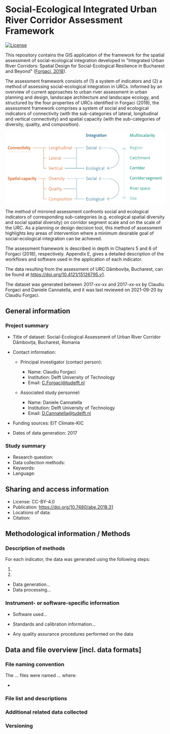 # Social-Ecological Integrated Urban River Corridor Assessment Framework

[![License](https://img.shields.io/badge/License-Apache%202.0-blue.svg)](https://opensource.org/licenses/Apache-2.0)

This repository contains the GIS application of the framework for the spatial assessment of social-ecological integration developed in "Integrated Urban River Corridors: Spatial Design for Social-Ecological Resilience in Bucharest and Beyond" ([Forgaci, 2018](https://doi.org/10.7480/abe.2018.31)).

The assessment framework consists of (1) a system of indicators and (2) a method of assessing social-ecological integration in URCs. Informed by an overview of current approaches to urban river assessment in urban planning and design, landscape architecture and landscape ecology, and structured by the four properties of URCs identified in Forgaci (2018), the assessment framework comprises a system of social and ecological indicators of connectivity (with the sub-categories of lateral, longitudinal and vertical connectivity) and spatial capacity (with the sub-categories of diversity, quality, and composition).

![](fig/framework.png)

The method of mirrored assessment confronts social and ecological indicators of corresponding sub-categories (e.g. ecological spatial diversity and social spatial diversity) on corridor segment scale and on the scale of the URC. As a planning or design decision tool, this method of assessment highlights key areas of intervention where a minimum desirable goal of social-ecological integration can be achieved.

The assessment framework is described in depth in Chapters 5 and 6 of Forgaci (2018), respectively. Appendix E, gives a detailed description of the workflows and software used in the application of each indicator.

The data resulting from the assessment of URC Dâmbovița, Bucharest, can be found at https://doi.org/10.4121/15126795.v1.









The dataset was generated between 2017-xx-xx and 2017-xx-xx by Claudiu Forgaci and Daniele Cannatella, and it was last reviewed on 2021-09-20 by Claudiu Forgaci.

## General information

### Project summary

-   Title of dataset: Social-Ecological Assessment of Urban River Corridor Dâmbovița, Bucharest, Romania

-   Contact information:

    -   Principal investigator (contact person):

        -   Name: Claudiu Forgaci
        -   Institution: Delft University of Technology
        -   Email: [C.Forgaci\@tudelft.nl](mailto:C.Forgaci@tudelft.nl)

    -   Associated study personnel:

        -   Name: Daniele Cannatella
        -   Institution: Delft University of Technology
        -   Email: [D.Cannatella\@tudelft.nl](mailto:D.Cannatella@tudelft.nl)

-   Funding sources: EIT Climate-KIC

-   Dates of data generation: 2017

### Study summary

-   Research question:
-   Data collection methods:
-   Keywords:
-   Language:

## Sharing and access information

-   License: CC-BY-4.0
-   Publication: <https://doi.org/10.7480/abe.2018.31>
-   Locations of data:
-   Citation:

## Methodological information / Methods

### Description of methods

For each indicator, the data was generated using the following steps:

1.  

2.  

-   Data generation...
-   Data processing...

### Instrument- or software-specific information

-   Software used...

-   Standards and calibration information...

-   Any quality assurance procedures performed on the data

## Data and file overview [incl. data formats]

### File naming convention

The ... files were named ... where:

-   

### File list and descriptions

### Additional related data collected

### Versioning
